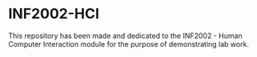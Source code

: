 # INF2002-HCI

This repository has been made and dedicated to the INF2002 - Human Computer Interaction module for the purpose of demonstrating lab work.
